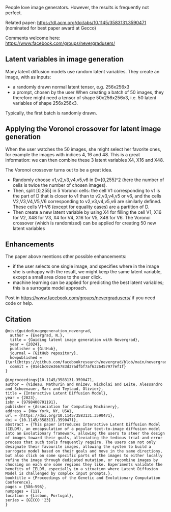 
People love image generators. However, the results is frequently not perfect.

Related paper: https://dl.acm.org/doi/abs/10.1145/3583131.3590471 (nominated for best paper award at Gecco)

Comments welcome here: https://www.facebook.com/groups/nevergradusers/

## Latent variables in image generation

Many latent diffusion models use random latent variables.
They create an image, with as inputs:
- a randomly drawn normal latent tensor, e.g. 256x256x3
- a prompt, chosen by the user
When creating a batch of 50 images, they therefore might need a tensor of shape 50x256x256x3, i.e. 50 latent variables of shape 256x256x3.

Typically, the first batch is randomly drawn.
## Applying the Voronoi crossover for latent image generation

When the user watches the 50 images, she might select her favorite ones, for example the images with indices 4, 16 and 48. This is a great information: we can then combine these 3 latent variables X4, X16 and X48.

The Voronoi crossover turns out to be a great idea.
- Randomly choose v1,v2,v3,v4,v5,v6 in D=[0,255]^2 (here the number of cells is twice the number of chosen images).
- Then, split [0,255] in 5 Voronoi cells: the cell V1 corresponding to v1 is the part of D that is closer to v1 than to v2,v3,v4,v5 or v6, and the cells V2,V3,V4,V5,V6 corresponding to v2,v3,v4,v5,v6 are similarly defined. These cells V1-V6 (except for equality cases) are a partition of D.
- Then create a new latent variable by using X4 for filling the cell V1, X16 for V2, X48 for V3, X4 for V4, X16 for V5, X48 for V6. 
The Voronoi crossover (which is randomized) can be applied for creating 50 new latent variables

## Enhancements
The paper above mentions other possible enhancements:
- if the user selects one single image, and specifies where in the image she is unhappy with the result, we might keep the same latent variable, except a small area close to the user click.
- machine learning can be applied for predicting the best latent variables; this is a surrogate model approach.

Post in  https://www.facebook.com/groups/nevergradusers/ if you need code or help.


## Citation

```
@misc{guidedimagegeneration_nevergrad,
  author = {Evergrad, N.},
  title = {Guiding latent image generation with Nevergrad},
  year = {2024},
  publisher = {GitHub},
  journal = {GitHub repository},
  howpublished = {\url{https://github.com/facebookresearch/nevergrad/blob/main/nevergrad/common/sphere.py}},
  commit = {01e1bc02e366783d37adfbf7af6326457977ef1f}
}

@inproceedings{10.1145/3583131.3590471,
author = {Videau, Mathurin and Knizev, Nickolai and Leite, Alessandro and Schoenauer, Marc and Teytaud, Olivier},
title = {Interactive Latent Diffusion Model},
year = {2023},
isbn = {9798400701191},
publisher = {Association for Computing Machinery},
address = {New York, NY, USA},
url = {https://doi.org/10.1145/3583131.3590471},
doi = {10.1145/3583131.3590471},
abstract = {This paper introduces Interactive Latent Diffusion Model (IELDM), an encapsulation of a popular text-to-image diffusion model into an Evolutionary framework, allowing the users to steer the design of images toward their goals, alleviating the tedious trial-and-error process that such tools frequently require. The users can not only designate their favourite images, allowing the system to build a surrogate model based on their goals and move in the same directions, but also click on some specific parts of the images to either locally refine the image through dedicated mutation, or recombine images by choosing on each one some regions they like. Experiments validate the benefits of IELDM, especially in a situation where Latent Diffusion Model is challenged by complex input prompts.},
booktitle = {Proceedings of the Genetic and Evolutionary Computation Conference},
pages = {586–596},
numpages = {11},
location = {Lisbon, Portugal},
series = {GECCO '23}
}

```
